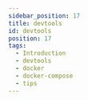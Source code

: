 ```yaml
---
sidebar_position: 17
title: devtools
id: devtools
position: 17
tags:
  - Introduction
  - devtools
  - docker
  - docker-compose
  - tips
---
```

